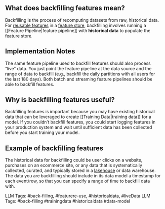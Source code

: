 **What does backfilling features mean?**
----------------------------------------

Backfilling is the process of recomputing datasets from raw, historical data. For [reusable features](https://www.hopsworks.ai/dictionary/feature-reuse) in a [feature store](https://www.hopsworks.ai/dictionary/feature-store), backfilling involves running a [[Feature Pipeline|feature pipeline]] with **historical data** to populate the feature store. 

**Implementation Notes**
------------------------

The same feature pipeline used to backfill features should also process “live” data. You just point the feature pipeline at the data source and the range of data to backfill (e.g., backfill the daily partitions with all users for the last 180 days). Both batch and streaming feature pipelines should be able to backfill features.

**Why is backfilling features useful?**
---------------------------------------

Backfilling features is important because you may have existing historical data that can be leveraged to create [[Training Data|training data]] for a model. If you couldn’t backfill features, you could start logging features in your production system and wait until sufficient data has been collected before you start training your model.

‍**Example of backfilling features**
------------------------------------

The historical data for backfilling could be user clicks on a website, purchases on an ecommerce site, or any data that is systematically collected, curated, and typically stored in a [lakehouse](https://www.hopsworks.ai/dictionary/data-lakehouse) or data warehouse. The data you are backfilling should include in its data model a timestamp for each event/row, so that you can specify a range of time to backfill data with.


LLM Tags:  #back-filling, #featurere-use, #historicaldata, #liveData
LLM Tags:  #back-filling #trainingdata #historicaldata #data-model